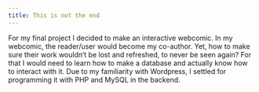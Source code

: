 ```yaml
---
title: This is not the end
---
```

For my final project I decided to make an interactive webcomic. In my webcomic, the reader/user would become my co-author. Yet, how to make sure their work wouldn’t be lost and refreshed, to never be seen again? For that I would need to learn how to make a database and actually know how to interact with it. Due to my familiarity with Wordpress, I settled for programming it with PHP and MySQL in the backend.